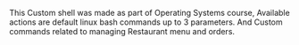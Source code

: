 This Custom shell was made as part of Operating Systems course,
Available actions are default linux bash commands up to 3 parameters.
And Custom commands related to managing Restaurant menu and orders.
